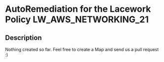 # AutoRemediation for the Lacework Policy LW_AWS_NETWORKING_21

## Description
Nothing created so far. Feel free to create a Map and send us a pull request :)
